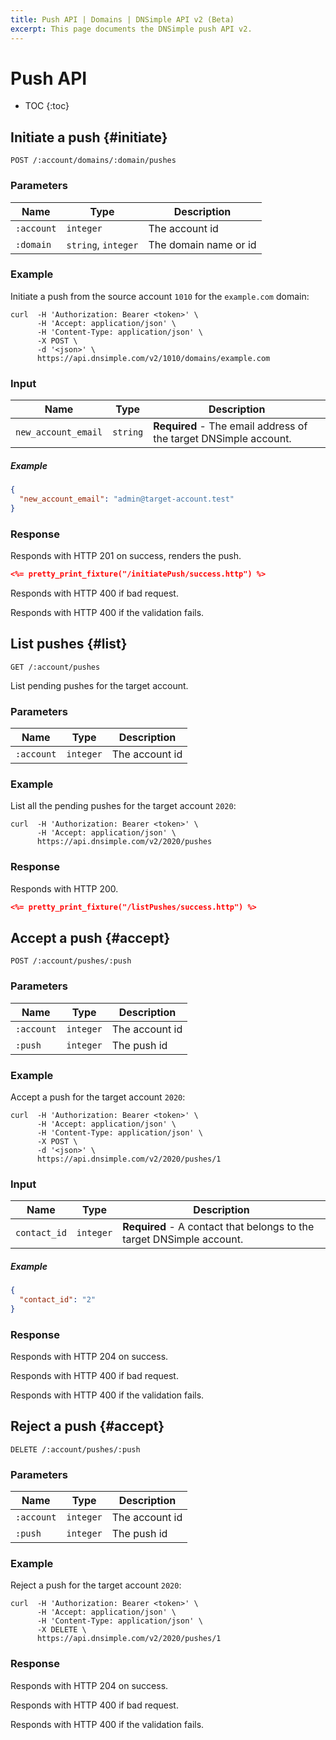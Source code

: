 ```yaml
---
title: Push API | Domains | DNSimple API v2 (Beta)
excerpt: This page documents the DNSimple push API v2.
---
```


# Push API

* TOC
{:toc}


## Initiate a push {#initiate}

    POST /:account/domains/:domain/pushes

### Parameters

Name | Type | Description
-----|------|------------
`:account` | `integer` | The account id
`:domain` | `string`, `integer` | The domain name or id

### Example

Initiate a push from the source account `1010` for the `example.com` domain:

    curl  -H 'Authorization: Bearer <token>' \
          -H 'Accept: application/json' \
          -H 'Content-Type: application/json' \
          -X POST \
          -d '<json>' \
          https://api.dnsimple.com/v2/1010/domains/example.com

### Input

Name | Type | Description
-----|------|------------
`new_account_email` | `string` | **Required** - The email address of the target DNSimple account.

##### Example

~~~json
{
  "new_account_email": "admin@target-account.test"
}
~~~

### Response

Responds with HTTP 201 on success, renders the push.

~~~json
<%= pretty_print_fixture("/initiatePush/success.http") %>
~~~

Responds with HTTP 400 if bad request.

Responds with HTTP 400 if the validation fails.

## List pushes {#list}

    GET /:account/pushes

List pending pushes for the target account.

### Parameters

Name | Type | Description
-----|------|------------
`:account` | `integer` | The account id

### Example

List all the pending pushes for the target account `2020`:

    curl  -H 'Authorization: Bearer <token>' \
          -H 'Accept: application/json' \
          https://api.dnsimple.com/v2/2020/pushes

### Response

Responds with HTTP 200.

~~~json
<%= pretty_print_fixture("/listPushes/success.http") %>
~~~

## Accept a push {#accept}

    POST /:account/pushes/:push

### Parameters

Name | Type | Description
-----|------|------------
`:account` | `integer` | The account id
`:push` | `integer` | The push id

### Example

Accept a push for the target account `2020`:

    curl  -H 'Authorization: Bearer <token>' \
          -H 'Accept: application/json' \
          -H 'Content-Type: application/json' \
          -X POST \
          -d '<json>' \
          https://api.dnsimple.com/v2/2020/pushes/1

### Input

Name | Type | Description
-----|------|------------
`contact_id` | `integer` | **Required** - A contact that belongs to the target DNSimple account.

##### Example

~~~json
{
  "contact_id": "2"
}
~~~

### Response

Responds with HTTP 204 on success.

Responds with HTTP 400 if bad request.

Responds with HTTP 400 if the validation fails.

## Reject a push {#accept}

    DELETE /:account/pushes/:push

### Parameters

Name | Type | Description
-----|------|------------
`:account` | `integer` | The account id
`:push` | `integer` | The push id

### Example

Reject a push for the target account `2020`:

    curl  -H 'Authorization: Bearer <token>' \
          -H 'Accept: application/json' \
          -H 'Content-Type: application/json' \
          -X DELETE \
          https://api.dnsimple.com/v2/2020/pushes/1

### Response

Responds with HTTP 204 on success.

Responds with HTTP 400 if bad request.

Responds with HTTP 400 if the validation fails.
